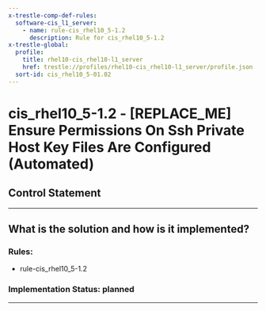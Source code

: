 ```yaml
---
x-trestle-comp-def-rules:
  software-cis_l1_server:
    - name: rule-cis_rhel10_5-1.2
      description: Rule for cis_rhel10_5-1.2
x-trestle-global:
  profile:
    title: rhel10-cis_rhel10-l1_server
    href: trestle://profiles/rhel10-cis_rhel10-l1_server/profile.json
  sort-id: cis_rhel10_5-01.02
---
```


# cis_rhel10_5-1.2 - \[REPLACE_ME\] Ensure Permissions On Ssh Private Host Key Files Are Configured (Automated)

## Control Statement

______________________________________________________________________

## What is the solution and how is it implemented?

<!-- For implementation status enter one of: implemented, partial, planned, alternative, not-applicable -->

<!-- Note that the list of rules under ### Rules: is read-only and changes will not be captured after assembly to JSON -->

<!-- Add control implementation description here for control: cis_rhel10_5-1.2 -->

### Rules:

  - rule-cis_rhel10_5-1.2

### Implementation Status: planned

______________________________________________________________________
